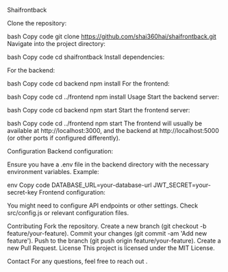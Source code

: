 Shaifrontback

Clone the repository:

bash
Copy code
git clone https://github.com/shai360hai/shaifrontback.git
Navigate into the project directory:

bash
Copy code
cd shaifrontback
Install dependencies:

For the backend:

bash
Copy code
cd backend
npm install
For the frontend:

bash
Copy code
cd ../frontend
npm install
Usage
Start the backend server:

bash
Copy code
cd backend
npm start
Start the frontend server:

bash
Copy code
cd ../frontend
npm start
The frontend will usually be available at http://localhost:3000, and the backend at http://localhost:5000 (or other ports if configured differently).

Configuration
Backend configuration:

Ensure you have a .env file in the backend directory with the necessary environment variables. Example:

env
Copy code
DATABASE_URL=your-database-url
JWT_SECRET=your-secret-key
Frontend configuration:

You might need to configure API endpoints or other settings. Check src/config.js or relevant configuration files.

Contributing
Fork the repository.
Create a new branch (git checkout -b feature/your-feature).
Commit your changes (git commit -am 'Add new feature').
Push to the branch (git push origin feature/your-feature).
Create a new Pull Request.
License
This project is licensed under the MIT License.

Contact
For any questions, feel free to reach out .
